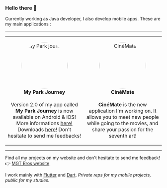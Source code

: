 ### Hello there 👋

Currently working as Java developer, I also develop mobile apps. 
These are my main applications :

---

<table style="width:100%;">
  <colgroup>
    <col style="width: 50%;">
    <col style="width: 50%;">
  </colgroup>
  <tr>
    <td style="vertical-align:top;">
      <p align="center"><img src="https://mgt-bros.com/myparkjourney/icon.png" alt="My Park journey" style="border-radius: 50%; width: 150px; "><br><b>My Park Journey</b><br><br>Version 2.0 of my app called <b>My Park Journey</b> is now available on Android & iOS! More informations <a href="https://mgt-bros.com/myparkjourney">here!</a><br>Downloads <a href="https://mgt-bros.com/myparkjourney/downloads/">here!</a> Don't hesitate to send me feedbacks!</p>
    </td>
    <td style="vertical-align:top;">
      <p align="center"><img src="https://mgt-bros.com/cinemate/icon.png" alt="CinéMate" style="border-radius: 50%; width: 150px; "><br><b>CinéMate</b><br><br><b>CinéMate</b> is the new application I'm working on. It allows you to meet new people while going to the movies, and share your passion for the seventh art!</p>
    </td>
  </tr>
</table>



---

Find all my projects on my website and don't hesitate to send me feedback!  
👉 [MGT Bros website](https://mgt-bros.com)

I work mainly with [Flutter](https://flutter.dev/) and [Dart](https://dart.dev/). *Private reps for my mobile projects, public for my studies.*
